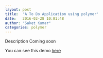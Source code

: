 ```yaml
---
layout: post
title:  "A To Do Application using polymer"
date:   2016-02-28 10:01:48
author: "Saket Kumar"
categories: polymer
---
```


Description Coming soon

You can see this demo [here](https://qed42.github.io/polymertodo)
